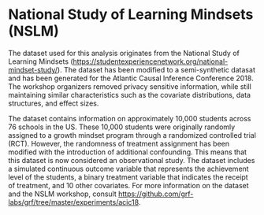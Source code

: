 # National Study of Learning Mindsets (NSLM)

The dataset used for this analysis originates from the National Study of Learning Mindsets (https://studentexperiencenetwork.org/national-mindset-study/). The dataset has been modified to a semi-synthetic datasat and has been generated for the Atlantic Causal Inference Conference 2018. The workshop organizers removed privacy sensitive information, while still maintaining similar characteristics such as the covariate distributions, data structures, and effect sizes. 

The dataset contains information on approximately 10,000 students across 76 schools in the US. These 10,000 students were originally randomly assigned to a growth mindset program through a randomized controlled trial (RCT). However, the randomness of treatment assignment has been modified with the introduction of additional confounding. This means that this dataset is now considered an observational study. The dataset includes a simulated continuous outcome variable that represents the achievement level of the students, a binary treatment variable that indicates the receipt of treatment, and 10 other covariates. For more information on the dataset and the NSLM workshop, consult https://github.com/grf-labs/grf/tree/master/experiments/acic18. 

